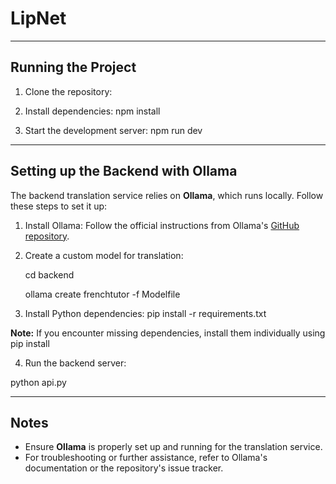 # LipNet
---

## Running the Project

1. Clone the repository:
2. Install dependencies:
npm install

3. Start the development server:
npm run dev


---

## Setting up the Backend with Ollama

The backend translation service relies on **Ollama**, which runs locally. Follow these steps to set it up:

1. Install Ollama:
Follow the official instructions from Ollama's [GitHub repository](https://github.com/ollama/ollama).

2. Create a custom model for translation:

   cd backend


    ollama create frenchtutor -f Modelfile

4. Install Python dependencies:
pip install -r requirements.txt


**Note:** If you encounter missing dependencies, install them individually using pip install


4. Run the backend server:

python api.py



---

## Notes

- Ensure **Ollama** is properly set up and running for the translation service.
- For troubleshooting or further assistance, refer to Ollama's documentation or the repository's issue tracker.


